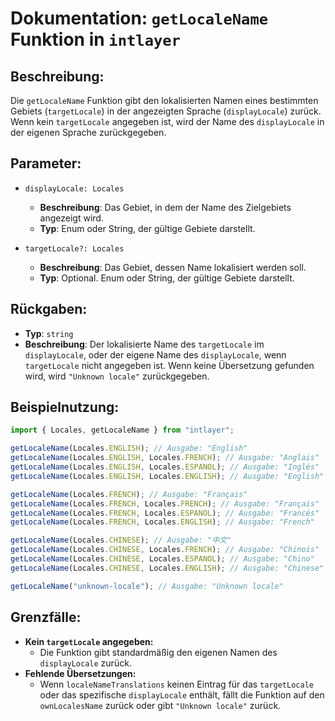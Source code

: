 # Dokumentation: `getLocaleName` Funktion in `intlayer`

## Beschreibung:

Die `getLocaleName` Funktion gibt den lokalisierten Namen eines bestimmten Gebiets (`targetLocale`) in der angezeigten Sprache (`displayLocale`) zurück. Wenn kein `targetLocale` angegeben ist, wird der Name des `displayLocale` in der eigenen Sprache zurückgegeben.

## Parameter:

- `displayLocale: Locales`

  - **Beschreibung**: Das Gebiet, in dem der Name des Zielgebiets angezeigt wird.
  - **Typ**: Enum oder String, der gültige Gebiete darstellt.

- `targetLocale?: Locales`
  - **Beschreibung**: Das Gebiet, dessen Name lokalisiert werden soll.
  - **Typ**: Optional. Enum oder String, der gültige Gebiete darstellt.

## Rückgaben:

- **Typ**: `string`
- **Beschreibung**: Der lokalisierte Name des `targetLocale` im `displayLocale`, oder der eigene Name des `displayLocale`, wenn `targetLocale` nicht angegeben ist. Wenn keine Übersetzung gefunden wird, wird `"Unknown locale"` zurückgegeben.

## Beispielnutzung:

```typescript
import { Locales, getLocaleName } from "intlayer";

getLocaleName(Locales.ENGLISH); // Ausgabe: "English"
getLocaleName(Locales.ENGLISH, Locales.FRENCH); // Ausgabe: "Anglais"
getLocaleName(Locales.ENGLISH, Locales.ESPANOL); // Ausgabe: "Inglés"
getLocaleName(Locales.ENGLISH, Locales.ENGLISH); // Ausgabe: "English"

getLocaleName(Locales.FRENCH); // Ausgabe: "Français"
getLocaleName(Locales.FRENCH, Locales.FRENCH); // Ausgabe: "Français"
getLocaleName(Locales.FRENCH, Locales.ESPANOL); // Ausgabe: "Francés"
getLocaleName(Locales.FRENCH, Locales.ENGLISH); // Ausgabe: "French"

getLocaleName(Locales.CHINESE); // Ausgabe: "中文"
getLocaleName(Locales.CHINESE, Locales.FRENCH); // Ausgabe: "Chinois"
getLocaleName(Locales.CHINESE, Locales.ESPANOL); // Ausgabe: "Chino"
getLocaleName(Locales.CHINESE, Locales.ENGLISH); // Ausgabe: "Chinese"

getLocaleName("unknown-locale"); // Ausgabe: "Unknown locale"
```

## Grenzfälle:

- **Kein `targetLocale` angegeben:**
  - Die Funktion gibt standardmäßig den eigenen Namen des `displayLocale` zurück.
- **Fehlende Übersetzungen:**
  - Wenn `localeNameTranslations` keinen Eintrag für das `targetLocale` oder das spezifische `displayLocale` enthält, fällt die Funktion auf den `ownLocalesName` zurück oder gibt `"Unknown locale"` zurück.
